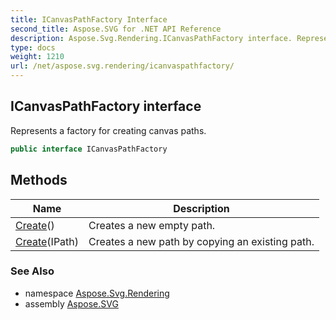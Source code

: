```yaml
---
title: ICanvasPathFactory Interface
second_title: Aspose.SVG for .NET API Reference
description: Aspose.Svg.Rendering.ICanvasPathFactory interface. Represents a factory for creating canvas paths
type: docs
weight: 1210
url: /net/aspose.svg.rendering/icanvaspathfactory/
---
```

## ICanvasPathFactory interface

Represents a factory for creating canvas paths.

```csharp
public interface ICanvasPathFactory
```

## Methods

| Name | Description |
| --- | --- |
| [Create](../../aspose.svg.rendering/icanvaspathfactory/create/#create)() | Creates a new empty path. |
| [Create](../../aspose.svg.rendering/icanvaspathfactory/create/#create_1)(IPath) | Creates a new path by copying an existing path. |

### See Also

* namespace [Aspose.Svg.Rendering](../../aspose.svg.rendering/)
* assembly [Aspose.SVG](../../)
